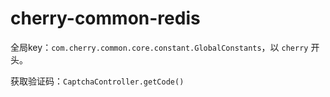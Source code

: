 # cherry-common-redis

全局key：`com.cherry.common.core.constant.GlobalConstants`，以 `cherry` 开头。

获取验证码：`CaptchaController.getCode()`
